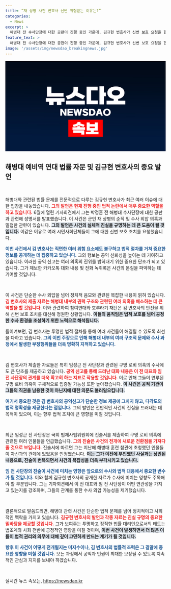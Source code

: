 ```yaml
---
title: “채 상병 사건 변호사 신변 위협받는 이유는?”
categories:
  - News
excerpt: >
  해병대 전 수사단장에 대한 공판이 진행 중인 가운데, 김규현 변호사가 신변 보호 요청을 한 이유는? 그의 신고로 드러날 ‘수사 외압’ 의혹과 정치적 음해, 그리고 청와대의 개입 가능성에 대해 알아보자!
feature_text: >
  해병대 전 수사단장에 대한 공판이 진행 중인 가운데, 김규현 변호사가 신변 보호 요청을 한 이유는? 그의 신고로 드러날 ‘수사 외압’ 의혹과 정치적 음해, 그리고 청와대의 개입 가능성에 대해 알아보자!
image: '/assets/img/newsdao_breakingnews.jpg'
---
```


<p><img src="/assets/img/newsdao_breakingnews.jpg" alt="implanttips 속보" /></p>

<h2 data-ke-size="size26">해병대 예비역 연대 법률 자문 및 김규현 변호사의 중요 발언</h2>

<p data-ke-size="size16">&nbsp;</p>

<p>해병대와 관련된 법률 문제를 전문적으로 다루는 김규현 변호사가 최근 여러 이슈에 대한 입장을 내놓았습니다. <b><span style="color: #ee2323;">그의 발언은 현재 진행 중인 법적 논란에서 매우 중요한 역할을 하고 있습니다.</span></b> 6월에 열린 기자회견에서 그는 박정훈 전 해병대 수사단장에 대한 공판과 관련해 성명서를 발표했습니다. 이 사건은 군인 채 상병의 순직 및 수사 외압 의혹과 밀접한 관련이 있습니다. <b><span style="background-color: #21538527;">그의 발언은 사건의 실체적 진실을 규명하는 데 큰 도움이 될 것입니다.</span></b> 이같은 이유로 여러 시민사회단체들이 그에 대한 신변 보호 조치를 요청했습니다.</p>

<p><b><span style="color: #1a5490;">이번 사건에서 김 변호사는 직면한 여러 위험 요소에도 불구하고 법적 절차를 거쳐 중요한 정보를 공개하는 데 집중하고 있습니다.</span></b> 그의 행보는 공익 신뢰성을 높이는 데 기여하고 있습니다. 이러한 공익 신고는 여러 의혹의 진위를 밝혀내기 위한 중요한 단초가 되고 있습니다. 그가 제보한 카카오톡 대화 내용 및 전화 녹취록은 사건의 본질을 파악하는 데 기여할 것입니다.</p>

<p data-ke-size="size16">&nbsp;</p>

<p>이 사건은 단순한 수사 외압을 넘어 정치적 음모와 관련된 복잡한 내용이 얽혀 있습니다. <b><span style="color: #ee2323;">김 변호사의 제출 자료는 해병대 내부의 권력 구조와 관련된 여러 의혹을 해소하는 데 큰 역할을 할 것입니다.</span></b> 이와 관련하여 참여연대와 호루라기 재단은 김 변호사의 안전을 위해 신변 보호 조치를 대신해 청원한 상황입니다. <b><span style="background-color: #21538527;">이들의 움직임은 법적 보호를 넘어 공정한 수사 환경을 조성하기 위한 노력으로 해석됩니다.</span></b></p>

<p>돌이켜보면, 김 변호사는 투명한 법적 절차를 통해 여러 사건들이 해결될 수 있도록 최선을 다하고 있습니다. <b><span style="color: #1a5490;">그의 이번 주장으로 인해 해병대 내부의 여러 구조적 문제와 수사 과정에서 발생한 부정행위들을 더욱 명확히 지적하고 있습니다.</span></b></p>

<p data-ke-size="size16">&nbsp;</p>

<p>김 변호사가 제출한 자료들은 특히 임성근 전 사단장과 관련된 구명 로비 의혹의 수사에도 큰 단초를 제공하고 있습니다. <b><span style="color: #ee2323;">공익 신고를 통해 드러난 대화 내용은 이 전 대표와 임 전 사단장의 관계를 더욱 확고히 하는 지표로 작용할 것입니다.</span></b> 이로 인해 그들이 연루된 구명 로비 의혹이 구체적으로 입증될 가능성 또한 높아졌습니다. <b><span style="background-color: #21538527;">이 사건은 공적 기관이 그들의 직권을 남용한 것이 아닌지에 대한 의문도 불러일으킵니다.</span></b></p>

<p><b><span style="color: #1a5490;">여기서 중요한 것은 김 변호사의 공익신고가 단순한 정보 제공에 그치지 않고, 다각도의 법적 명확성을 제공한다는 점입니다.</span></b> 그의 발언은 전반적인 사건의 진실을 드러내는 데 목적이 있으며, 이는 향후 법적 조치에 큰 영향을 미칠 것입니다.</p>

<p data-ke-size="size16">&nbsp;</p>

<p>최근 임성근 전 사단장은 국회 법제사법위원회에 진술서를 제출하여 구명 로비 의혹에 관련된 여러 인물들을 언급했습니다. <b><span style="color: #ee2323;">그의 진술은 사건의 전개에 새로운 전환점을 가져다줄 것으로 보입니다.</span></b> 진술서에 따르면 그는 지난해 해병대 훈련 참관에 초청했던 인물들이 자신과의 관계에 있었음을 인정했습니다. <b><span style="background-color: #21538527;">이는 그가 이전에 부인했던 사실과는 상반된 내용으로, 진술이 번복되면서 사건의 복잡성을 더욱 부각시키고 있습니다.</span></b></p>

<p><b><span style="color: #1a5490;">임 전 사단장의 진술이 사건에 미치는 영향은 앞으로의 수사와 법적 대응에서 중요한 변수가 될 것입니다.</span></b> 이와 함께 김규현 변호사의 공개한 자료가 수사에 미치는 영향도 주목해야 할 부분입니다. 그는 기자회견에서 이 전 대표와 임 전 사단장이 어떤 연관성을 가지고 있는지를 강조하며, 그들의 관계를 통한 수사 외압 가능성을 제기했습니다.</p>

<p data-ke-size="size16">&nbsp;</p>

<p>결론적으로 말씀드리면, 해병대 관련 사건은 단순한 법적 문제를 넘어 정치적이고 사회적인 맥락을 가지고 있습니다. <b><span style="color: #ee2323;">김규현 변호사의 발언과 각종 자료는 진실 규명의 중요한 밑바탕을 제공할 것입니다.</span></b> 그가 보여주는 투명하고 정직한 법률 대리인으로서의 태도는 법조계와 사회 전반에 긍정적인 영향을 미칠 것이며, <b><span style="background-color: #21538527;">이번 사건이 발생하면서 더 많은 이들이 법적 권리와 의무에 대해 깊이 고민하게 만드는 계기가 될 것입니다.</span></b></p>

<p><b><span style="color: #1a5490;">향후 이 사건이 어떻게 전개될지는 미지수이나, 김 변호사의 법률적 조력은 그 결말에 중요한 영향을 미칠 것입니다.</span></b> 모든 과정에서 공익과 인권이 최대한 보장될 수 있도록 지속적인 관심과 지지를 보내야 하겠습니다.</p>

<p data-ke-size="size16">&nbsp;</p>
실시간 뉴스 속보는, <a href="https://newsdao.kr" rel="dofollow">https://newsdao.kr</a>


